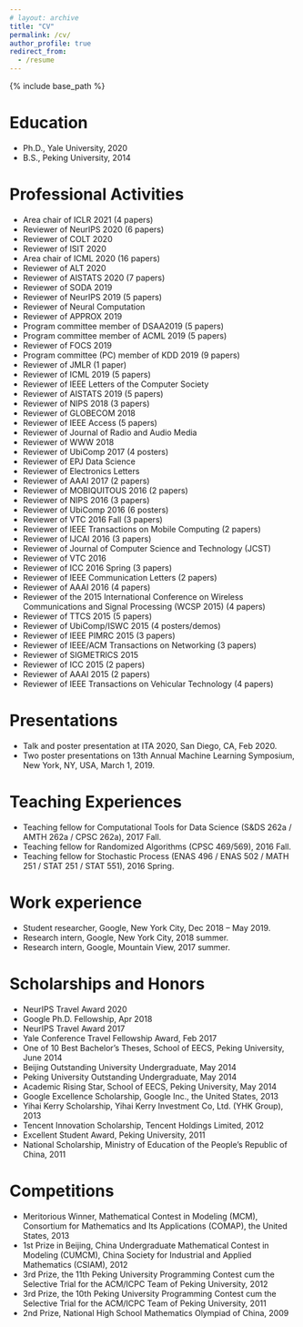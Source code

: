 ```yaml
---
# layout: archive
title: "CV"
permalink: /cv/
author_profile: true
redirect_from:
  - /resume
---
```


{% include base_path %}

Education
======
* Ph.D., Yale University, 2020
* B.S., Peking University, 2014
<!-- * M.S. in Jekyll, GitHub University, 2014 -->

Professional Activities
======
* Area chair of ICLR 2021 (4 papers)
* Reviewer of NeurIPS 2020 (6 papers)
* Reviewer of COLT 2020
* Reviewer of ISIT 2020
* Area chair of ICML 2020 (16 papers)
* Reviewer of ALT 2020
* Reviewer of AISTATS 2020 (7 papers)
* Reviewer of SODA 2019
* Reviewer of NeurIPS 2019 (5 papers)
* Reviewer of Neural Computation
* Reviewer of APPROX 2019
* Program committee member of DSAA2019 (5 papers)
* Program committee member of ACML 2019 (5 papers)
* Reviewer of FOCS 2019
* Program committee (PC) member of KDD 2019 (9 papers)
* Reviewer of JMLR (1 paper)
* Reviewer of ICML 2019 (5 papers)
* Reviewer of IEEE Letters of the Computer Society
* Reviewer of AISTATS 2019 (5 papers)
* Reviewer of NIPS 2018 (3 papers)
* Reviewer of GLOBECOM 2018
* Reviewer of IEEE Access (5 papers)
* Reviewer of Journal of Radio and Audio Media
* Reviewer of WWW 2018
* Reviewer of UbiComp 2017 (4 posters)
* Reviewer of EPJ Data Science
* Reviewer of Electronics Letters
* Reviewer of AAAI 2017 (2 papers)
* Reviewer of MOBIQUITOUS 2016 (2 papers)
* Reviewer of NIPS 2016 (3 papers)
* Reviewer of UbiComp 2016 (6 posters)
* Reviewer of VTC 2016 Fall (3 papers)
* Reviewer of IEEE Transactions on Mobile Computing (2 papers)
* Reviewer of IJCAI 2016 (3 papers)
* Reviewer of Journal of Computer Science and Technology (JCST)
* Reviewer of VTC 2016
* Reviewer of ICC 2016 Spring (3 papers)
* Reviewer of IEEE Communication Letters (2 papers)
* Reviewer of AAAI 2016 (4 papers)
* Reviewer of the 2015 International Conference on Wireless Communications and Signal Processing (WCSP 2015) (4 papers)
* Reviewer of TTCS 2015 (5 papers)
* Reviewer of UbiComp/ISWC 2015 (4 posters/demos)
* Reviewer of IEEE PIMRC 2015 (3 papers)
* Reviewer of IEEE/ACM Transactions on Networking (3 papers)
* Reviewer of SIGMETRICS 2015
* Reviewer of ICC 2015 (2 papers)
* Reviewer of AAAI 2015 (2 papers)
* Reviewer of IEEE Transactions on Vehicular Technology (4 papers)

Presentations
======
* Talk and poster presentation at ITA 2020, San Diego, CA, Feb 2020.
* Two poster presentations on 13th Annual Machine Learning Symposium, New York, NY, USA, March 1, 2019.

Teaching Experiences
======
* Teaching fellow for Computational Tools for Data Science (S&DS 262a / AMTH 262a / CPSC 262a), 2017 Fall.
* Teaching fellow for Randomized Algorithms (CPSC 469/569), 2016 Fall.
* Teaching fellow for Stochastic Process (ENAS 496 / ENAS 502 / MATH 251 / STAT 251 / STAT 551), 2016 Spring.

Work experience
======
<!-- * Summer 2015: Research Assistant
  * Github University
  * Duties included: Tagging issues
  * Supervisor: Professor Git

* Fall 2015: Research Assistant
  * Github University
  * Duties included: Merging pull requests
  * Supervisor: Professor Hub -->
* Student researcher, Google, New York City, Dec 2018 – May 2019.
* Research intern, Google, New York City, 2018 summer.
* Research intern, Google, Mountain View, 2017 summer.

<!-- Selected Honors and Awards -->

Scholarships and Honors
======
* NeurIPS Travel Award 2020
* Google Ph.D. Fellowship, Apr 2018
* NeurIPS Travel Award 2017
* Yale Conference Travel Fellowship Award, Feb 2017
* One of 10 Best Bachelor’s Theses, School of EECS, Peking University, June 2014
* Beijing Outstanding University Undergraduate, May 2014
* Peking University Outstanding Undergraduate, May 2014
* Academic Rising Star, School of EECS, Peking University, May 2014
* Google Excellence Scholarship, Google Inc., the United States, 2013
* Yihai Kerry Scholarship, Yihai Kerry Investment Co, Ltd. (YHK Group), 2013
* Tencent Innovation Scholarship, Tencent Holdings Limited, 2012
* Excellent Student Award, Peking University, 2011
* National Scholarship, Ministry of Education of the People’s Republic of China, 2011

Competitions
======
* Meritorious Winner, Mathematical Contest in Modeling (MCM), Consortium for Mathematics and Its Applications (COMAP), the United States, 2013
* 1st Prize in Beijing, China Undergraduate Mathematical Contest in Modeling (CUMCM), China Society for Industrial and Applied Mathematics (CSIAM), 2012 
* 3rd Prize, the 11th Peking University Programming Contest cum the Selective Trial for the ACM/ICPC Team of Peking University, 2012
* 3rd Prize, the 10th Peking University Programming Contest cum the Selective Trial for the ACM/ICPC Team of Peking University, 2011
* 2nd Prize, National High School Mathematics Olympiad of China, 2009
  
<!-- Skills
======
* Skill 1
* Skill 2
  * Sub-skill 2.1
  * Sub-skill 2.2
  * Sub-skill 2.3
* Skill 3

Publications
======
  <ul>{% for post in site.publications %}
    {% include archive-single-cv.html %}
  {% endfor %}</ul>
  
Talks
======
  <ul>{% for post in site.talks %}
    {% include archive-single-talk-cv.html %}
  {% endfor %}</ul>
  
Teaching
======
  <ul>{% for post in site.teaching %}
    {% include archive-single-cv.html %}
  {% endfor %}</ul>
  
Service and leadership
======
* Currently signed in to 43 different slack teams -->
